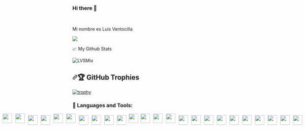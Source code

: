 ### Hi there 👋
<br />

Mi nombre es Luis Ventocilla 

![](https://visitor-badge.glitch.me/badge?page_id=LVSMix)

📈 My Github Stats 
<p align="left"><img src="https://github-readme-stats.vercel.app/api?username=LVSMix&show_icons=true&theme=gotham" alt="LVSMix" />
  

<h2 dir="auto"><a id="user-content--github-trophies" class="anchor" aria-hidden="true" href="#-github-trophies"><svg class="octicon octicon-link" viewBox="0 0 16 16" version="1.1" width="16" height="16" aria-hidden="true"><path d="m7.775 3.275 1.25-1.25a3.5 3.5 0 1 1 4.95 4.95l-2.5 2.5a3.5 3.5 0 0 1-4.95 0 .751.751 0 0 1 .018-1.042.751.751 0 0 1 1.042-.018 1.998 1.998 0 0 0 2.83 0l2.5-2.5a2.002 2.002 0 0 0-2.83-2.83l-1.25 1.25a.751.751 0 0 1-1.042-.018.751.751 0 0 1-.018-1.042Zm-4.69 9.64a1.998 1.998 0 0 0 2.83 0l1.25-1.25a.751.751 0 0 1 1.042.018.751.751 0 0 1 .018 1.042l-1.25 1.25a3.5 3.5 0 1 1-4.95-4.95l2.5-2.5a3.5 3.5 0 0 1 4.95 0 .751.751 0 0 1-.018 1.042.751.751 0 0 1-1.042.018 1.998 1.998 0 0 0-2.83 0l-2.5 2.5a1.998 1.998 0 0 0 0 2.83Z"></path></svg></a><g-emoji class="g-emoji" alias="trophy" fallback-src="https://github.githubassets.com/images/icons/emoji/unicode/1f3c6.png">🏆</g-emoji> GitHub Trophies</h2>  

[![trophy](https://github-profile-trophy.vercel.app/?username=LVSMix&theme=onedark)](https://github.com/ryo-ma/github-profile-trophy)  
 
<h3>🧰 Languages and Tools:</h3> 

<div style="display: flex; flex-direction: row; justify-content: center;">
  <img src="https://cdn.svgporn.com/logos/java.svg" width="30px" height="30px" hspace="5"/>
  <img src="https://cdn.svgporn.com/logos/spring-icon.svg" width="30px" height="30px" hspace="5"/>
  <img src="https://cdn.svgporn.com/logos/swagger.svg" width="30px" height="30px" hspace="5"/>
  <img src="https://cdn.svgporn.com/logos/maven.svg" width="30px" height="30px" hspace="5"/>
  <img src="https://cdn.svgporn.com/logos/tomcat.svg" width="30px" height="30px" hspace="5"/>
  <img src="https://cdn.svgporn.com/logos/jenkins.svg" width="30px" height="30px" hspace="5"/>  
  <img src="https://cdn.svgporn.com/logos/redhat-icon.svg" width="30px" height="30px" hspace="5"/>
  <img src="https://cdn.svgporn.com/logos/openshift.svg" width="30px" height="30px" hspace="5"/>  
  <img src="https://cdn.svgporn.com/logos/heroku-icon.svg" width="30px" height="30px" hspace="5"/>
  <img src="https://cdn.svgporn.com/logos/bamboo.svg" width="30px" height="30px" hspace="5"/>
  <img src="https://cdn.svgporn.com/logos/jira.svg" width="30px" height="30px" hspace="5"/>  
  <img src="https://cdn.svgporn.com/logos/postman.svg" width="30px" height="30px" hspace="5"/>  
  <img src="https://cdn.svgporn.com/logos/mongodb.svg" width="30px" height="30px" hspace="5" vspace="5"/> 
  <img src="https://cdn.svgporn.com/logos/mysql.svg" width="30px" height="30px" hspace="5" vspace="5"/>
  <img src="https://cdn.svgporn.com/logos/html-5.svg" width="30px" height="30px" hspace="5"/>
  <img src="https://cdn.svgporn.com/logos/css-3.svg" width="30px" height="30px" hspace="5"/>
  <img src="https://cdn.svgporn.com/logos/javascript.svg" width="30px" height="30px" hspace="5" vspace="5"/>
  <img src="https://cdn.svgporn.com/logos/typescript-icon.svg" width="30px" height="30px" hspace="5" vspace="5"/>
  <img src="https://cdn.svgporn.com/logos/react.svg" width="30px" height="30px" hspace="5" vspace="5"/>
  <img src="https://cdn.svgporn.com/logos/angular-icon.svg" width="30px" height="30px" hspace="5" vspace="5"/> 
  <img src="https://cdn.svgporn.com/logos/gulp.svg" width="30px" height="30px" hspace="2"/>
  <img src="https://cdn.svgporn.com/logos/sass.svg" width="30px" height="30px" hspace="5"/>
  <img src="https://cdn.svgporn.com/logos/npm.svg" width="30px" height="30px" hspace="5"/>
  <img src="https://cdn.svgporn.com/logos/babel.svg" width="30px" height="30px" hspace="5"/>
  <img src="https://cdn.svgporn.com/logos/nodejs-icon.svg" width="30px" height="30px" hspace="5" vspace="5"/>
  <img src="https://cdn.svgporn.com/logos/nodemon.svg" width="30px" height="30px" hspace="5" vspace="5"/>
  <img src="https://cdn.svgporn.com/logos/git-icon.svg" width="30px" height="30px" hspace="5" vspace="5"/>
  <img src="https://cdn.svgporn.com/logos/bitbucket.svg" width="30px" height="30px" hspace="5" vspace="5"/>
  <img src="https://cdn.svgporn.com/logos/github-octocat.svg" width="30px" height="30px" hspace="5" vspace="5"/>
  <img src="https://cdn.svgporn.com/logos/gitlab.svg" width="30px" height="30px" hspace="5" vspace="5"/>  
  <img src="https://cdn.svgporn.com/logos/docker-icon.svg" width="30px" height="30px" hspace="5" vspace="5"/>  
  <img src="https://cdn.svgporn.com/logos/kubernetes.svg" width="30px" height="30px" hspace="5" vspace="5"/>  
  <img src="https://cdn.svgporn.com/logos/aws.svg" width="30px" height="30px" hspace="5" vspace="5"/>
  <img src="https://cdn.svgporn.com/logos/google-cloud.svg" width="30px" height="30px" hspace="5" vspace="5"/>
  <img src="https://cdn.svgporn.com/logos/visual-studio-code.svg" width="30px" height="30px" hspace="5" vspace="5"/>
  <img src="https://cdn.svgporn.com/logos/intellij-idea.svg" width="30px" height="30px" hspace="5" vspace="5"/>
  <img src="https://cdn.svgporn.com/logos/eclipse-icon.svg" width="30px" height="30px" hspace="5" vspace="5"/>
  <img src="https://cdn.svgporn.com/logos/sublimetext-icon.svg" width="30px" height="30px" hspace="5" vspace="5"/>
  <img src="https://cdn.svgporn.com/logos/python.svg" width="30px" height="30px" hspace="5" vspace="5"/>
  <img src="https://cdn.svgporn.com/logos/django-icon.svg" width="30px" height="30px" hspace="5" vspace="5"/>
  <img src="https://cdn.svgporn.com/logos/slack-icon.svg" width="30px" height="30px" hspace="5" vspace="5"/>
  <img src="https://cdn.svgporn.com/logos/protactor.svg" width="30px" height="30px" hspace="5" vspace="5"/>
  <img src="https://cdn.svgporn.com/logos/selenium.svg" width="30px" height="30px" hspace="5" vspace="5"/>
  <img src="https://cdn.svgporn.com/logos/stackoverflow-icon.svg" width="30px" height="30px" hspace="5" vspace="5"/>  
</div>

<!--
**LVSMix/LVSMix** is a ✨ _special_ ✨ repository because its `README.md` (this file) appears on your GitHub profile.

Here are some ideas to get you started:

- 🔭 I’m currently working on ...
- 🌱 I’m currently learning ...
- 👯 I’m looking to collaborate on ...
- 🤔 I’m looking for help with ...
- 💬 Ask me about ...
- 📫 How to reach me: ...
- 😄 Pronouns: ...
- ⚡ Fun fact: ...
-->

